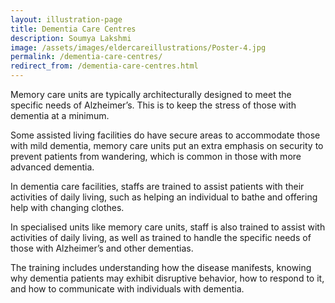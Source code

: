 ```yaml
---
layout: illustration-page
title: Dementia Care Centres
description: Soumya Lakshmi
image: /assets/images/eldercareillustrations/Poster-4.jpg
permalink: /dementia-care-centres/
redirect_from: /dementia-care-centres.html
---
```


Memory care units are typically architecturally designed to meet the specific needs of Alzheimer’s. This is to keep the stress of those with dementia at a minimum.

Some assisted living facilities do have secure areas to accommodate those with mild dementia, memory care units put an extra emphasis on security to prevent patients from wandering, which is common in those with more advanced dementia.

In dementia care facilities, staffs are trained to assist patients with their activities of daily living, such as helping an individual to bathe and offering help with changing clothes.

In specialised units like memory care units, staff is also trained to assist with activities of daily living, as well as trained to handle the specific needs of those with Alzheimer’s and other dementias.

The training includes understanding how the disease manifests, knowing why dementia patients may exhibit disruptive behavior, how to respond to it, and how to communicate with individuals with dementia.